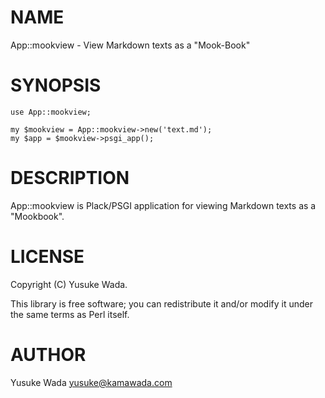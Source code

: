 
# NAME

App::mookview - View Markdown texts as a "Mook-Book"

# SYNOPSIS

    use App::mookview;

    my $mookview = App::mookview->new('text.md');
    my $app = $mookview->psgi_app();

# DESCRIPTION

App::mookview is Plack/PSGI application for viewing Markdown texts as a "Mookbook".

# LICENSE

Copyright (C) Yusuke Wada.

This library is free software; you can redistribute it and/or modify
it under the same terms as Perl itself.

# AUTHOR

Yusuke Wada <yusuke@kamawada.com>
